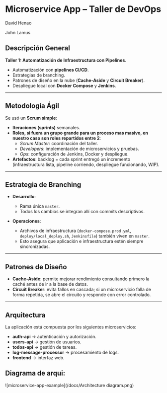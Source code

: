 # Microservice App – Taller de DevOps

David Henao

John Lamus

## Descripción General
**Taller 1: Automatización de Infraestructura con Pipelines**.  
- Automatización con **pipelines CI/CD**.  
- Estrategias de branching.  
- Patrones de diseño en la nube (**Cache-Aside** y **Circuit Breaker**).  
- Despliegue local con **Docker Compose** y **Jenkins**.  

---

## Metodología Ágil
Se usó un **Scrum simple**:
- **Iteraciones (sprints)** semanales.  
- **Roles, si fuera un grupo grande para un proceso mas masivo, en nuestro caso son roles repartidos entre 2**:  
  - *Scrum Master*: coordinación del taller.  
  - *Developers*: implementación de microservicios y pruebas.  
  - *Ops*: configuración de Jenkins, Docker y despliegue.  
- **Artefactos**: backlog = cada sprint entregó un incremento (infraestructura lista, pipeline corriendo, despliegue funcionando, WIP).  

---

## Estrategia de Branching
- **Desarrollo**:  
  - Rama única `master`.  
  - Todos los cambios se integran allí con commits descriptivos.  

- **Operaciones**:  
  - Archivos de infraestructura (`docker-compose.prod.yml`, `deploy/local_deploy.sh`, `Jenkinsfile`) también viven en `master`.  
  - Esto asegura que aplicación e infraestructura estén siempre sincronizadas.  

---

## Patrones de Diseño
- **Cache-Aside**: permite mejorar rendimiento consultando primero la caché antes de ir a la base de datos.  
- **Circuit Breaker**: evita fallos en cascada; si un microservicio falla de forma repetida, se abre el circuito y responde con error controlado.  

---

## Arquitectura
La aplicación está compuesta por los siguientes microservicios:
- **auth-api** → autenticación y autorización.  
- **users-api** → gestión de usuarios.  
- **todos-api** → gestión de tareas.  
- **log-message-processor** → procesamiento de logs.  
- **frontend** → interfaz web.  

## Diagrama de arqui:  
![microservice-app-example](/docs/Architecture diagram.png)

